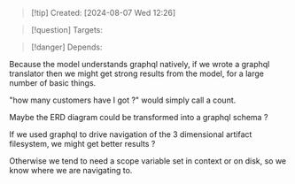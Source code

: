 
>[!tip] Created: [2024-08-07 Wed 12:26]

>[!question] Targets: 

>[!danger] Depends: 

Because the model understands graphql natively, if we wrote a graphql translator then we might get strong results from the model, for a large number of basic things.

"how many customers have I got ?" would simply call a count.

Maybe the ERD diagram could be transformed into a graphql schema ?

If we used graphql to drive navigation of the 3 dimensional artifact filesystem, we might get better results ?

Otherwise we tend to need a scope variable set in context or on disk, so we know where we are navigating to.